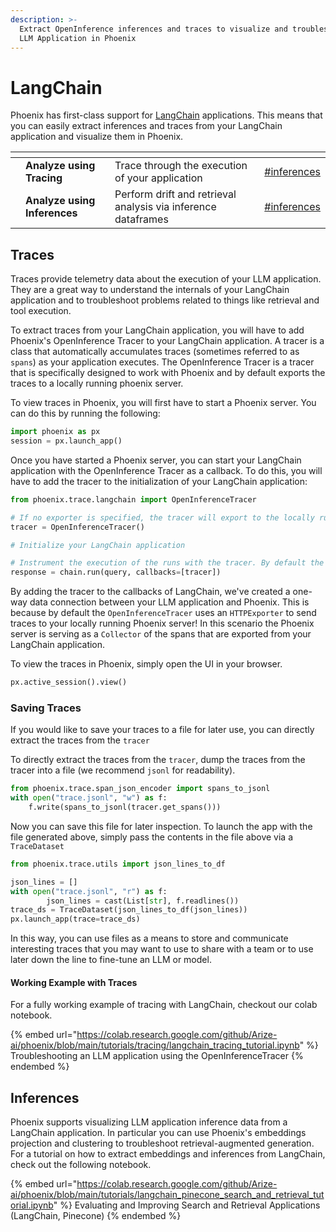 ```yaml
---
description: >-
  Extract OpenInference inferences and traces to visualize and troubleshoot your
  LLM Application in Phoenix
---
```


# LangChain

Phoenix has first-class support for [LangChain](https://langchain.com/) applications. This means that you can easily extract inferences and traces from your LangChain application and visualize them in Phoenix.

<table data-view="cards"><thead><tr><th></th><th></th><th></th><th data-hidden data-card-target data-type="content-ref"></th></tr></thead><tbody><tr><td></td><td><strong>Analyze using Tracing</strong></td><td>Trace through the execution of your application</td><td><a href="langchain.md#inferences">#inferences</a></td></tr><tr><td></td><td><strong>Analyze using Inferences</strong></td><td>Perform drift and retrieval analysis via inference dataframes</td><td><a href="langchain.md#inferences">#inferences</a></td></tr></tbody></table>

## Traces

Traces provide telemetry data about the execution of your LLM application. They are a great way to understand the internals of your LangChain application and to troubleshoot problems related to things like retrieval and tool execution.

To extract traces from your LangChain application, you will have to add Phoenix's OpenInference Tracer to your LangChain application. A tracer is a class that automatically accumulates traces (sometimes referred to as `spans`) as your application executes. The OpenInference Tracer is a tracer that is specifically designed to work with Phoenix and by default exports the traces to a locally running phoenix server.

To view traces in Phoenix, you will first have to start a Phoenix server. You can do this by running the following:

```python
import phoenix as px
session = px.launch_app()
```

Once you have started a Phoenix server, you can start your LangChain application with the OpenInference Tracer as a callback. To do this, you will have to add the tracer to the initialization of your LangChain application:

```python
from phoenix.trace.langchain import OpenInferenceTracer

# If no exporter is specified, the tracer will export to the locally running Phoenix server
tracer = OpenInferenceTracer()

# Initialize your LangChain application

# Instrument the execution of the runs with the tracer. By default the tracer uses an HTTPExporter
response = chain.run(query, callbacks=[tracer])

```

By adding the tracer to the callbacks of LangChain, we've created a one-way data connection between your LLM application and Phoenix. This is because by default the `OpenInferenceTracer` uses an `HTTPExporter` to send traces to your locally running Phoenix server! In this scenario the Phoenix server is serving as a `Collector` of the spans that are exported from your LangChain application.

To view the traces in Phoenix, simply open the UI in your browser.

```python
px.active_session().view()
```

### Saving Traces

If you would like to save your traces to a file for later use, you can directly extract the traces from the `tracer`

To directly extract the traces from the `tracer`, dump the traces from the tracer into a file (we recommend `jsonl` for readability).

```python
from phoenix.trace.span_json_encoder import spans_to_jsonl
with open("trace.jsonl", "w") as f:
    f.write(spans_to_jsonl(tracer.get_spans()))
```

Now you can save this file for later inspection. To launch the app with the file generated above, simply pass the contents in the file above via a `TraceDataset`

```python
from phoenix.trace.utils import json_lines_to_df

json_lines = []
with open("trace.jsonl", "r") as f:
        json_lines = cast(List[str], f.readlines())
trace_ds = TraceDataset(json_lines_to_df(json_lines))
px.launch_app(trace=trace_ds)
```

In this way, you can use files as a means to store and communicate interesting traces that you may want to use to share with a team or to use later down the line to fine-tune an LLM or model.

#### Working Example with Traces

For a fully working example of tracing with LangChain, checkout our colab notebook.

{% embed url="https://colab.research.google.com/github/Arize-ai/phoenix/blob/main/tutorials/tracing/langchain_tracing_tutorial.ipynb" %}
Troubleshooting an LLM application using the OpenInferenceTracer
{% endembed %}

## Inferences



Phoenix supports visualizing LLM application inference data from a LangChain application. In particular you can use Phoenix's embeddings projection and clustering to troubleshoot retrieval-augmented generation. For a tutorial on how to extract embeddings and inferences from LangChain, check out the following notebook.

{% embed url="https://colab.research.google.com/github/Arize-ai/phoenix/blob/main/tutorials/langchain_pinecone_search_and_retrieval_tutorial.ipynb" %}
Evaluating and Improving Search and Retrieval Applications (LangChain, Pinecone)
{% endembed %}

